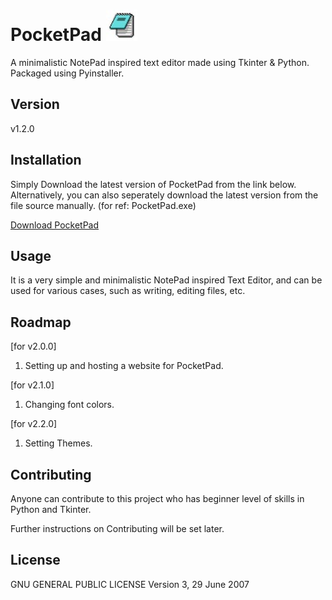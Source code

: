 # PocketPad <img src="img.jpg" alt="Alt Text" width="50" height="50">

A minimalistic NotePad inspired text editor made using Tkinter & Python.
Packaged using Pyinstaller.

## Version

v1.2.0

## Installation

Simply Download the latest version of PocketPad from the link below.
Alternatively, you can also seperately download the latest version from the file source manually. (for ref: PocketPad.exe)

[Download PocketPad](https://raw.githubusercontent.com/deboneil07/PocketPad/main/PocketPad.exe)


## Usage

It is a very simple and minimalistic NotePad inspired Text Editor, and can be used for various cases, such as writing, editing files, etc.

## Roadmap

[for v2.0.0]

1. Setting up and hosting a website for PocketPad.

[for v2.1.0]

1. Changing font colors.

[for v2.2.0]

1. Setting Themes.

## Contributing

Anyone can contribute to this project who has beginner level of skills in Python and Tkinter.

Further instructions on Contributing will be set later.

## License

GNU GENERAL PUBLIC LICENSE Version 3, 29 June 2007
